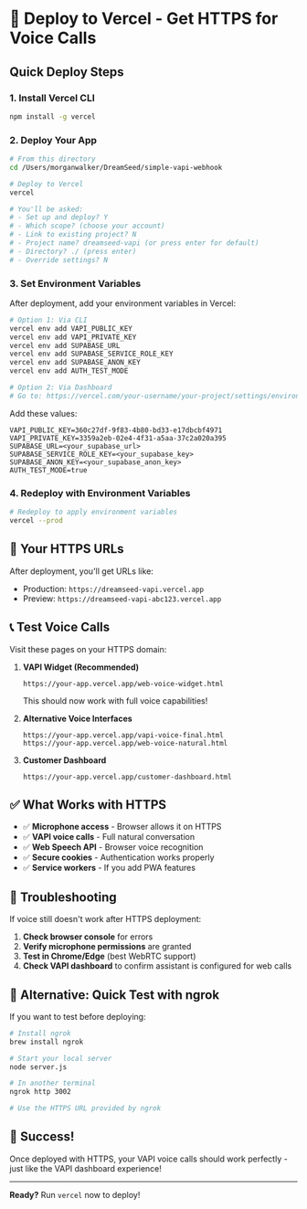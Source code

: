 # 🚀 Deploy to Vercel - Get HTTPS for Voice Calls

## Quick Deploy Steps

### 1. Install Vercel CLI
```bash
npm install -g vercel
```

### 2. Deploy Your App
```bash
# From this directory
cd /Users/morganwalker/DreamSeed/simple-vapi-webhook

# Deploy to Vercel
vercel

# You'll be asked:
# - Set up and deploy? Y
# - Which scope? (choose your account)
# - Link to existing project? N
# - Project name? dreamseed-vapi (or press enter for default)
# - Directory? ./ (press enter)
# - Override settings? N
```

### 3. Set Environment Variables
After deployment, add your environment variables in Vercel:

```bash
# Option 1: Via CLI
vercel env add VAPI_PUBLIC_KEY
vercel env add VAPI_PRIVATE_KEY
vercel env add SUPABASE_URL
vercel env add SUPABASE_SERVICE_ROLE_KEY
vercel env add SUPABASE_ANON_KEY
vercel env add AUTH_TEST_MODE

# Option 2: Via Dashboard
# Go to: https://vercel.com/your-username/your-project/settings/environment-variables
```

Add these values:
```
VAPI_PUBLIC_KEY=360c27df-9f83-4b80-bd33-e17dbcbf4971
VAPI_PRIVATE_KEY=3359a2eb-02e4-4f31-a5aa-37c2a020a395
SUPABASE_URL=<your_supabase_url>
SUPABASE_SERVICE_ROLE_KEY=<your_supabase_key>
SUPABASE_ANON_KEY=<your_supabase_anon_key>
AUTH_TEST_MODE=true
```

### 4. Redeploy with Environment Variables
```bash
# Redeploy to apply environment variables
vercel --prod
```

## 🎯 Your HTTPS URLs

After deployment, you'll get URLs like:
- Production: `https://dreamseed-vapi.vercel.app`
- Preview: `https://dreamseed-vapi-abc123.vercel.app`

## 📞 Test Voice Calls

Visit these pages on your HTTPS domain:

1. **VAPI Widget (Recommended)**
   ```
   https://your-app.vercel.app/web-voice-widget.html
   ```
   This should now work with full voice capabilities!

2. **Alternative Voice Interfaces**
   ```
   https://your-app.vercel.app/vapi-voice-final.html
   https://your-app.vercel.app/web-voice-natural.html
   ```

3. **Customer Dashboard**
   ```
   https://your-app.vercel.app/customer-dashboard.html
   ```

## ✅ What Works with HTTPS

- ✅ **Microphone access** - Browser allows it on HTTPS
- ✅ **VAPI voice calls** - Full natural conversation
- ✅ **Web Speech API** - Browser voice recognition
- ✅ **Secure cookies** - Authentication works properly
- ✅ **Service workers** - If you add PWA features

## 🔧 Troubleshooting

If voice still doesn't work after HTTPS deployment:

1. **Check browser console** for errors
2. **Verify microphone permissions** are granted
3. **Test in Chrome/Edge** (best WebRTC support)
4. **Check VAPI dashboard** to confirm assistant is configured for web calls

## 📱 Alternative: Quick Test with ngrok

If you want to test before deploying:
```bash
# Install ngrok
brew install ngrok

# Start your local server
node server.js

# In another terminal
ngrok http 3002

# Use the HTTPS URL provided by ngrok
```

## 🎉 Success!

Once deployed with HTTPS, your VAPI voice calls should work perfectly - just like the VAPI dashboard experience!

---

**Ready?** Run `vercel` now to deploy!